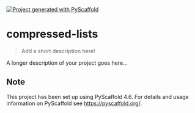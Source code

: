 <!-- These are examples of badges you might want to add to your README:
     please update the URLs accordingly

[![Built Status](https://api.cirrus-ci.com/github/<USER>/compressed-lists.svg?branch=main)](https://cirrus-ci.com/github/<USER>/compressed-lists)
[![ReadTheDocs](https://readthedocs.org/projects/compressed-lists/badge/?version=latest)](https://compressed-lists.readthedocs.io/en/stable/)
[![Coveralls](https://img.shields.io/coveralls/github/<USER>/compressed-lists/main.svg)](https://coveralls.io/r/<USER>/compressed-lists)
[![PyPI-Server](https://img.shields.io/pypi/v/compressed-lists.svg)](https://pypi.org/project/compressed-lists/)
[![Conda-Forge](https://img.shields.io/conda/vn/conda-forge/compressed-lists.svg)](https://anaconda.org/conda-forge/compressed-lists)
[![Monthly Downloads](https://pepy.tech/badge/compressed-lists/month)](https://pepy.tech/project/compressed-lists)
[![Twitter](https://img.shields.io/twitter/url/http/shields.io.svg?style=social&label=Twitter)](https://twitter.com/compressed-lists)
-->

[![Project generated with PyScaffold](https://img.shields.io/badge/-PyScaffold-005CA0?logo=pyscaffold)](https://pyscaffold.org/)

# compressed-lists

> Add a short description here!

A longer description of your project goes here...


<!-- pyscaffold-notes -->

## Note

This project has been set up using PyScaffold 4.6. For details and usage
information on PyScaffold see https://pyscaffold.org/.
